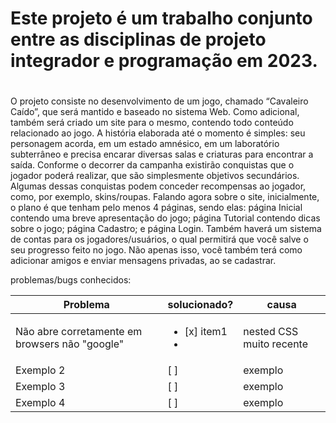 # Este projeto é um trabalho conjunto entre as disciplinas de projeto integrador e programação em 2023. <h1>

O projeto consiste no desenvolvimento de um jogo, chamado “Cavaleiro Caído”, que será mantido e baseado no sistema Web. Como adicional, também será criado um site para o mesmo, contendo todo conteúdo relacionado ao jogo.
A história elaborada até o momento é simples: seu personagem acorda, em um estado amnésico, em um laboratório subterrâneo e precisa encarar diversas salas e criaturas para encontrar a saída.
Conforme o decorrer da campanha  existirão conquistas que o jogador poderá realizar, que são simplesmente objetivos secundários. Algumas dessas conquistas podem conceder recompensas ao jogador, como, por exemplo, skins/roupas.
Falando agora sobre o site, inicialmente, o plano é que tenham pelo menos 4 páginas, sendo elas: página Inicial contendo uma breve apresentação do jogo; página Tutorial contendo dicas sobre o jogo; página Cadastro; e página Login. Também haverá um sistema de contas para os jogadores/usuários, o qual permitirá que você salve o seu progresso feito no jogo. Não apenas isso, você também terá como adicionar amigos e enviar mensagens privadas, ao se cadastrar. 
  

problemas/bugs conhecidos:
  
  
  Problema  | solucionado?  | causa
----------- | ------------- | -----------
Não abre corretamente em browsers não "google"   |<ul><li> [x] item1</li><li>      | nested CSS muito recente
Exemplo 2   | [ ]       | exemplo
Exemplo 3   | [ ]       | exemplo
Exemplo 4   | [ ]       | exemplo
  
